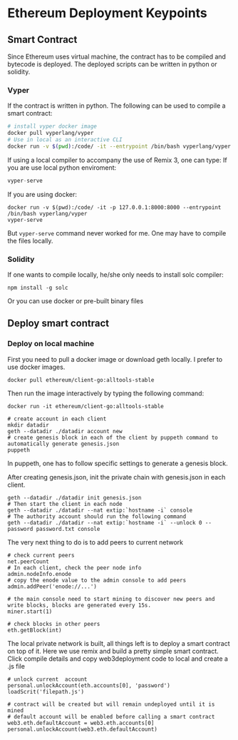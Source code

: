 # Ethereum Deployment Keypoints

## Smart Contract
Since Ethereum uses virtual machine, the contract has to be compiled and bytecode is deployed. The deployed scripts can be written in python or solidity. 

### Vyper
If the contract is written in python. The following can be used to compile a smart contract:
```sh
# install vyper docker image
docker pull vyperlang/vyper
# Use in local as an interactive CLI
docker run -v $(pwd):/code/ -it --entrypoint /bin/bash vyperlang/vyper
```

If using a local compiler to accompany the use of Remix 3, one can type:
If you are use local python enviroment:
```python
vyper-serve
```

If you are using docker:
```shell
docker run -v $(pwd):/code/ -it -p 127.0.0.1:8000:8000 --entrypoint /bin/bash vyperlang/vyper
vyper-serve
```
But `vyper-serve` command never worked for me. One may have to compile the files locally.

### Solidity
If one wants to compile locally, he/she only needs to install solc compiler:
```shell
npm install -g solc
```
Or you can use docker or pre-built binary files


## Deploy smart contract

### Deploy on local machine
First you need to pull a docker image or download geth locally. I prefer to use docker images.

```shell
docker pull ethereum/client-go:alltools-stable
```

Then run the image interactively by typing the following command:

```shell
docker run -it ethereum/client-go:alltools-stable
```

```shell
# create account in each client
mkdir datadir
geth --datadir ./datadir account new
# create genesis block in each of the client by puppeth command to automatically generate genesis.json
puppeth
```

In puppeth, one has to follow specific settings to generate a genesis block.

After creating genesis.json, init the private chain with genesis.json in each client.

```shell
geth --datadir ./datadir init genesis.json
# Then start the client in each node
geth --datadir ./datadir --nat extip:`hostname -i` console
# The authority account should run the following command
geth --datadir ./datadir --nat extip:`hostname -i` --unlock 0 --password password.txt console
```

The very next thing to do is to add peers to current network
```shell
# check current peers
net.peerCount
# In each client, check the peer node info
admin.nodeInfo.enode
# copy the enode value to the admin console to add peers
admin.addPeer('enode://...')

# the main console need to start mining to discover new peers and write blocks, blocks are generated every 15s. 
miner.start(1)

# check blocks in other peers
eth.getBlock(int)
```

The local private network is built, all things left is to deploy a smart contract on top of it. Here we use remix and build a pretty simple smart contract. 
Click compile details and copy web3deployment code to local and create a .js file

```shell
# unlock current  account
personal.unlockAccount(eth.accounts[0], 'password')
loadScrit('filepath.js')

# contract will be created but will remain undeployed until it is mined
# default account will be enabled before calling a smart contract
web3.eth.defaultAccount = web3.eth.accounts[0]
personal.unlockAccount(web3.eth.defaultAccount)
```

